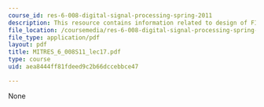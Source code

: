 ```yaml
---
course_id: res-6-008-digital-signal-processing-spring-2011
description: This resource contains information related to design of FIR digital filters.
file_location: /coursemedia/res-6-008-digital-signal-processing-spring-2011/aea8444ff81fdeed9c2b66dccebbce47_MITRES_6_008S11_lec17.pdf
file_type: application/pdf
layout: pdf
title: MITRES_6_008S11_lec17.pdf
type: course
uid: aea8444ff81fdeed9c2b66dccebbce47

---
```

None